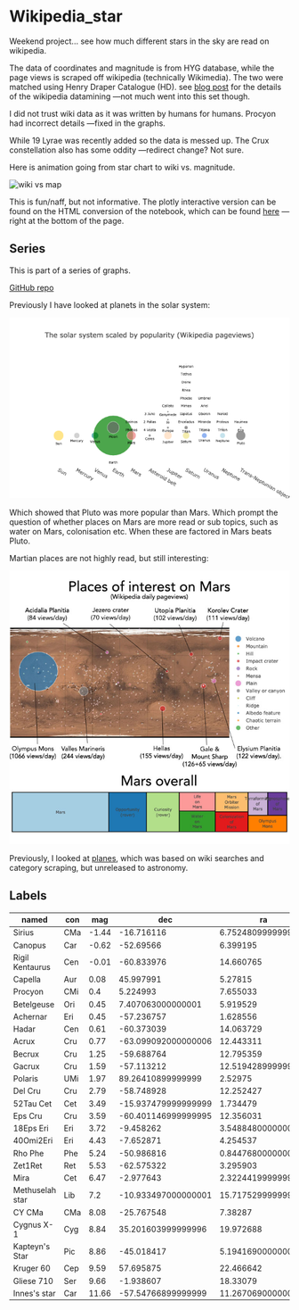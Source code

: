 # Wikipedia_star
Weekend project... see how much different stars in the sky are read on wikipedia.

The data of coordinates and magnitude is from HYG database, while the page views is scraped off wikipedia (technically Wikimedia). The two were matched using Henry Draper Catalogue (HD). see [blog post](https://blog.matteoferla.com/2019/07/wikipedia-datamining.html) for the details of the wikipedia datamining —not much went into this set though.

I did not trust wiki data as it was written by humans for humans. Procyon had incorrect details —fixed in the graphs.

While 19 Lyrae was recently added so the data is messed up.
The Crux constellation also has some oddity —redirect change? Not sure.

Here is animation going from star chart to wiki vs. magnitude.

![wiki vs map](stars2.gif)

This is fun/naff, but not informative. The plotly interactive version can be found on the HTML conversion of the notebook, which can be found [here](http://users.ox.ac.uk/~bioc1451/wikistars.html) —right at the bottom of the page.

## Series

This is part of a series of graphs.

[GitHub repo](https://github.com/matteoferla/Wikipedia_Mars)

Previously I have looked at planets in the solar system:

![Planets wiki](https://github.com/matteoferla/Wikipedia_Mars/blob/master/planets.png)

Which showed that Pluto was more popular than Mars. Which prompt the question of whether places on Mars are more read or sub topics, such as water on Mars, colonisation etc. When these are factored in Mars beats Pluto.

Martian places are not highly read, but still interesting:

![Mars places wiki](https://github.com/matteoferla/Wikipedia_Mars/blob/master/mars.jpg)

Previously, I looked at [planes](https://github.com/matteoferla/Wikipedia_planes), which was based on wiki searches and category scraping, but unreleased to astronomy.

## Labels

named|con|mag|dec|ra|dist|wikiviews
---|---|---|---|---|---|---
Sirius|CMa|-1.44|-16.716116|6.7524809999999995|2.6371|2032.704109589041
Canopus|Car|-0.62|-52.69566|6.399195|94.7867|357.13424657534244
Rigil Kentaurus|Cen|-0.01|-60.833976|14.660765|1.3248|1843.372602739726
Capella|Aur|0.08|45.997991|5.27815|13.1234|246.47671232876712
Procyon|CMi|0.4|5.224993|7.655033|3.5142|224.82191780821918
Betelgeuse|Ori|0.45|7.407063000000001|5.919529|152.6718|1520.6657534246576
Achernar|Eri|0.45|-57.236757|1.628556|42.7533|116.07397260273973
Hadar|Cen|0.61|-60.373039|14.063729|120.1923|78.03013698630137
Acrux|Cru|0.77|-63.099092000000006|12.443311|98.7167|18.695890410958903
Becrux|Cru|1.25|-59.688764|12.795359|85.3971|2.956164383561644
Gacrux|Cru|1.59|-57.113212|12.519428999999999|27.1518|11.76986301369863
Polaris|UMi|1.97|89.26410899999999|2.52975|132.626|1286.8
Del Cru|Cru|2.79|-58.748928|12.252427|105.8201|1.3835616438356164
52Tau Cet|Cet|3.49|-15.937479999999999|1.734479|3.6502|286.1095890410959
Eps Cru|Cru|3.59|-60.401146999999995|12.356031|70.4722|1.16986301369863
18Eps Eri|Eri|3.72|-9.458262|3.5488480000000004|3.2161|203.27397260273972
40Omi2Eri|Eri|4.43|-7.652871|4.254537|4.9845|136.81917808219177
Rho Phe|Phe|5.24|-50.986816|0.8447680000000001|74.239|0.8136986301369863
Zet1Ret|Ret|5.53|-62.575322|3.295903|12.0077|420.63287671232877
Mira|Cet|6.47|-2.977643|2.3224419999999997|91.659|217.17534246575343
Methuselah star|Lib|7.2|-10.933497000000001|15.717529999999998|58.2751|107.74246575342465
CY CMa|CMa|8.08|-25.767548|7.38287|100000.0|749.8301369863013
Cygnus X-1|Cyg|8.84|35.201603999999996|19.972688|595.2381|263.3972602739726
Kapteyn's Star|Pic|8.86|-45.018417|5.1941690000000005|3.9114|65.47123287671234
Kruger 60|Cep|9.59|57.695875|22.466642|4.001|15.56986301369863
Gliese 710|Ser|9.66|-1.938607|18.33079|19.5618|108.91506849315068
Innes's star|Car|11.66|-57.54766899999999|11.267069000000001|12.6727|6.306849315068493





